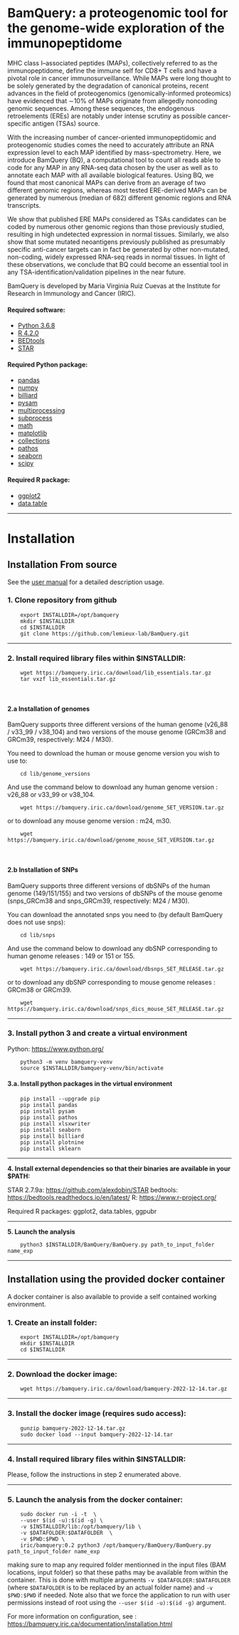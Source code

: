 # BamQuery: a proteogenomic tool for the genome-wide exploration of the immunopeptidome


MHC class I–associated peptides (MAPs), collectively referred to as the immunopeptidome, define the immune self for CD8+ T cells and have a pivotal role in cancer immunosurveillance. While MAPs were long thought to be solely generated by the degradation of canonical proteins, recent advances in the field of proteogenomics (genomically-informed proteomics) have evidenced that ∼10% of MAPs originate from allegedly noncoding genomic sequences. Among these sequences, the endogenous retroelements (EREs) are notably under intense scrutiny as possible cancer-specific antigen (TSAs) source.

With the increasing number of cancer-oriented immunopeptidomic and proteogenomic studies comes the need to accurately attribute an RNA expression level to each MAP identified by mass-spectrometry. Here, we introduce BamQuery (BQ), a computational tool to count all reads able to code for any MAP in any RNA-seq data chosen by the user as well as to annotate each MAP with all available biological features. Using BQ, we found that most canonical MAPs can derive from an average of two different genomic regions, whereas most tested ERE-derived MAPs can be generated by numerous (median of 682) different genomic regions and RNA transcripts.

We show that published ERE MAPs considered as TSAs candidates can be coded by numerous other genomic regions than those previously studied, resulting in high undetected expression in normal tissues. Similarly, we also show that some mutated neoantigens previously published as presumably specific anti-cancer targets can in fact be generated by other non-mutated, non-coding, widely expressed RNA-seq reads in normal tissues. In light of these observations, we conclude that BQ could become an essential tool in any TSA-identification/validation pipelines in the near future.

BamQuery is developed by Maria Virginia Ruiz Cuevas at the Institute for Research in Immunology and Cancer (IRIC).

#### Required software:
* [Python 3.6.8](https://www.python.org/downloads/release/python-368/)
* [R 4.2.0](https://cran.r-project.org/src/base/R-4/R-4.2.0.tar.gz)
* [BEDtools](https://bedtools.readthedocs.io/en/latest/)
* [STAR](https://github.com/alexdobin/STAR/archive/2.7.9a.tar.gz)


#### Required Python package:
* [pandas](https://pypi.org/project/pandas/)
* [numpy](https://pypi.org/project/numpy/)
* [billiard](https://pypi.org/project/billiard/)
* [pysam](https://pypi.org/project/pysam/)
* [multiprocessing](https://pypi.org/project/multiprocessing/)
* [subprocess](https://pypi.org/project/subprocess/)
* [math](https://pypi.org/project/math/)
* [matplotlib](https://pypi.org/project/matplotlib/)
* [collections](https://pypi.org/project/collections/)
* [pathos](https://pypi.org/project/pathos/)
* [seaborn](https://seaborn.pydata.org/installing.html)
* [scipy](https://scipy.org/install/)

#### Required R package:
* [ggplot2](https://github.com/tidyverse/ggplot2)
* [data.table](https://github.com/Rdatatable/data.table)


__________________________________________________________________________________________

<h1>  Installation </h1>



<h2>  Installation From source </h2>


See the [user manual](https://bamquery.iric.ca/documentation/) for a detailed description usage.

<h3>1. Clone repository from github</h3>

        export INSTALLDIR=/opt/bamquery
        mkdir $INSTALLDIR
        cd $INSTALLDIR
        git clone https://github.com/lemieux-lab/BamQuery.git
        
------------------

<h3>2. Install required library files within $INSTALLDIR:</h3>

        wget https://bamquery.iric.ca/download/lib_essentials.tar.gz
        tar vxzf lib_essentials.tar.gz

 <br>
 
<h4>2.a Installation of genomes</h4>

BamQuery supports three different versions of the human genome (v26_88 / v33_99 / v38_104) and two versions of the mouse genome (GRCm38 and GRCm39, respectively: M24 / M30).

You need to download the human or mouse genome version you wish to use to:
        
        cd lib/genome_versions

And use the command below to download any human genome version : v26_88 or v33_99 or v38_104.

        wget https://bamquery.iric.ca/download/genome_SET_VERSION.tar.gz
                
or to download any mouse genome version : m24, m30.

        wget https://bamquery.iric.ca/download/genome_mouse_SET_VERSION.tar.gz
                
 <br>
 
<h4>2.b Installation of SNPs</h4>

BamQuery supports three different versions of dbSNPs of the human genome (149/151/155) and two versions of dbSNPs of the mouse genome (snps_GRCm38 and snps_GRCm39, respectively: M24 / M30).

You can download the annotated snps you need to (by default BamQuery does not use snps):
        
        cd lib/snps

And use the command below to download any dbSNP corresponding to human genome releases : 149 or 151 or 155.

        wget https://bamquery.iric.ca/download/dbsnps_SET_RELEASE.tar.gz
                
or to download any dbSNP corresponding to mouse genome releases : GRCm38 or GRCm39.

        wget https://bamquery.iric.ca/download/snps_dics_mouse_SET_RELEASE.tar.gz
        
        
-----------------------
<h3>3. Install python 3 and create a virtual environment</h3>

Python: https://www.python.org/

        python3 -m venv bamquery-venv
        source $INSTALLDIR/bamquery-venv/bin/activate
        
<h4>3.a. Install python packages in the virtual environment</h4>

        pip install --upgrade pip
        pip install pandas
        pip install pysam
        pip install pathos
        pip install xlsxwriter
        pip install seaborn
        pip install billiard
        pip install plotnine
        pip install sklearn
        
---------------------

**4. Install external dependencies so that their binaries are available in your $PATH:**

STAR 2.7.9a: https://github.com/alexdobin/STAR
bedtools: https://bedtools.readthedocs.io/en/latest/
R: https://www.r-project.org/

Required R packages: ggplot2, data.tables, ggpubr

--------------------------

**5. Launch the analysis**

        python3 $INSTALLDIR/BamQuery/BamQuery.py path_to_input_folder name_exp
        




--------------------------


<h2>  Installation using the provided docker container </h2>


A docker container is also available to provide a self contained working environment.

<h3>1. Create an install folder:</h3>

        export INSTALLDIR=/opt/bamquery
        mkdir $INSTALLDIR
        cd $INSTALLDIR

------------------------  

<h3>2. Download the docker image:</h3>

        wget https://bamquery.iric.ca/download/bamquery-2022-12-14.tar.gz
        
------------------------       
<h3>3. Install the docker image (requires sudo access):</h3>
        
        gunzip bamquery-2022-12-14.tar.gz
        sudo docker load --input bamquery-2022-12-14.tar
        
------------------------        
<h3>4. Install required library files within $INSTALLDIR:</h3>

Please, follow the instructions in step 2 enumerated above. 


------------------------        
<h3>5. Launch the analysis from the docker container:</h3>

        sudo docker run -i -t  \
        --user $(id -u):$(id -g) \
        -v $INSTALLDIR/lib:/opt/bamquery/lib \
        -v $DATAFOLDER:$DATAFOLDER  \
        -v $PWD:$PWD \
        iric/bamquery:0.2 python3 /opt/bamquery/BamQuery/BamQuery.py path_to_input_folder name_exp
        
        
making sure to map any required folder mentionned in the input files (BAM locations, input folder) so that these paths may be available from within the container. 
This is done with multiple arguments `-v $DATAFOLDER:$DATAFOLDER` (where `$DATAFOLDER` is to be replaced by an actual folder name) and `-v $PWD:$PWD` if needed.
Note also that we force the application to run with user permissions instead of root using the `--user $(id -u):$(id -g)` argument.

For more information on configuration, see : https://bamquery.iric.ca/documentation/installation.html
